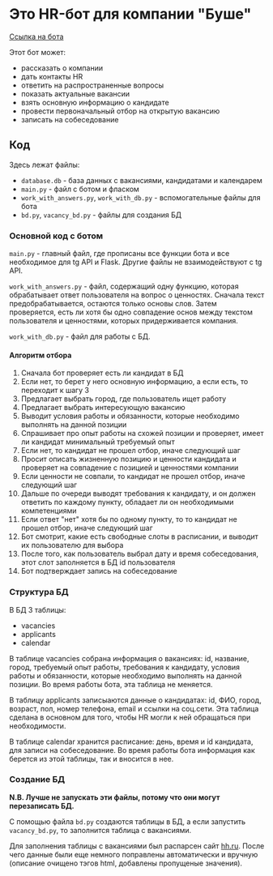 # Это HR-бот для компании "Буше"

[Ссылка на бота](https://t.me/bushe_hr_bot)

Этот бот может:
* рассказать о компании
* дать контакты HR
* ответить на распространенные вопросы
* показать актуальные вакансии
* взять основную информацию о кандидате
* провести первоначальный отбор на открытую вакансию
* записать на собеседование

## Код

Здесь лежат файлы:
* `database.db` - база данных с вакансиями, кандидатами и календарем
* `main.py` - файл с ботом и фласком
* `work_with_answers.py`, `work_with_db.py` - вспомогательные файлы для бота
* `bd.py`, `vacancy_bd.py` - файлы для создания БД

### Основной код с ботом

`main.py` - главный файл, где прописаны все функции бота и все необходимое для tg API и Flask. Другие файлы не взаимодействуют с tg API.

`work_with_answers.py` - файл, содержащий одну функцию, которая обрабатывает ответ пользователя на вопрос о ценностях. Сначала текст предобрабатывается, остаются только основы слов. Затем проверяется, есть ли хотя бы одно совпадение основ между текстом пользователя и ценностями, которых придерживается компания.

`work_with_db.py` - файл для работы с БД.

#### Алгоритм отбора

1. Сначала бот проверяет есть ли кандидат в БД
2. Если нет, то берет у него основную информацию, а если есть, то переходит к шагу 3
3. Предлагает выбрать город, где пользователь ищет работу
4. Предлагает выбрать интересующую вакансию
5. Выводит условия работы и обязанности, которые необходимо выполнять на данной позиции
6. Спрашивает про опыт работы на схожей позиции и проверяет, имеет ли кандидат минимальный требуемый опыт
7. Если нет, то кандидат не прошел отбор, иначе следующий шаг
8. Просит описать жизненную позицию и ценности кандидата и проверяет на совпадение с позицией и ценностями компании
9. Если ценности не совпали, то кандидат не прошел отбор, иначе следующий шаг
10. Дальше по очереди выводят требования к кандидату, и он должен ответить по каждому пункту, обладает ли он необходимыми компетенциями
11. Если ответ "нет" хотя бы по одному пункту, то то кандидат не прошел отбор, иначе следующий шаг
12. Бот смотрит, какие есть свободные слоты в расписании, и выводит их пользователю для выбора
13. После того, как пользователь выбрал дату и время собеседования, этот слот заполняется в БД id пользователя
14. Бот подтверждает запись на собеседование

### Структура БД

В БД 3 таблицы:
* vacancies
* applicants
* calendar

В таблице vacancies собрана информация о вакансиях: id, название, город, требуемый опыт работы, требования к кандидату, условия работы и обязанности, которые необходимо выполнять на данной позиции. Во время работы бота, эта таблица не меняется.

В таблицу applicants записыаются данные о кандидатах: id, ФИО, город, возраст, пол, номер телефона, email и ссылки на соц.сети. Эта таблица сделана в основном для того, чтобы HR могли к ней обращаться при необходимости.

В таблице calendar хранится расписание: день, время и id кандидата, для записи на собеседование. Во время работы бота информация как берется из этой таблицы, так и вносится в нее.

### Создание БД

**N.B. Лучше не запускать эти файлы, потому что они могут перезаписать БД.**

С помощью файла `bd.py` создаются таблицы в БД, а если запустить `vacancy_bd.py`, то заполнится таблица с вакансиями.

Для заполнения таблицы с вакансиями был распарсен сайт [hh.ru](https://hh.ru/). После чего данные были еще немного поправлены автоматически и вручную (описание очищено тэгов html, добавлены пропущеные значения).
